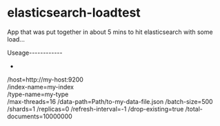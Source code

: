 elasticsearch-loadtest
======================

App that was put together in about 5 mins to hit elasticsearch with some load...




Useage------------

-
/host=http://my-host:9200<br>
/index-name=my-index<br>
/type-name=my-type<br>
/max-threads=16
/data-path=Path/to-my-data-file.json
/batch-size=500
/shards=1
/replicas=0
/refresh-interval=-1
/drop-existing=true
/total-documents=10000000